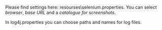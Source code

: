 Please find settings here: resourses\selenium.properties.
You can select *browser*, *base URL* and a *catalogue for screenshots*.

In log4j.properties you can choose paths and names for log files.
